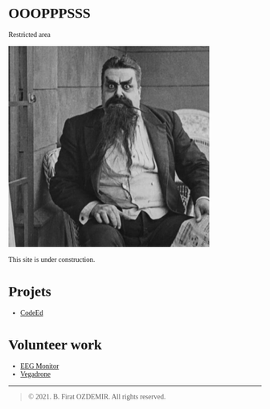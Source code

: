 <link rel="stylesheet" type="text/css" href="https://fonts.googleapis.com/css?family=Ubuntu:regular,bold&subset=Latin">
<style>
	* {
		font-family: Ubuntu, "times new roman", times, roman, serif;
	}
	img { max-width: 400px; }
</style>

# OOOPPPSSS

Restricted area

![Image](assets/eric.jpg)

This site is under construction.

# Projets

* [CodeEd](codeed.html)

# Volunteer work

* [EEG Monitor](./eeg.html)
* [Vegadrone](/drone.html)

---
> © 2021. B. Firat OZDEMIR. All rights reserved.
